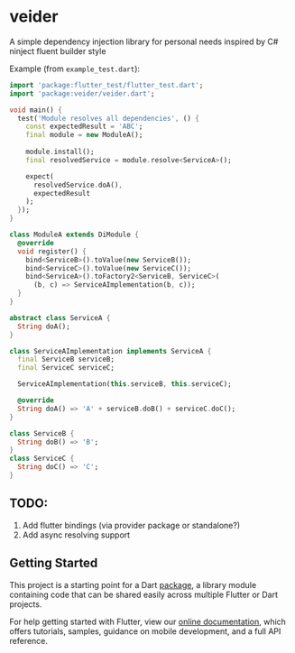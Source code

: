 # veider

A simple dependency injection library for personal needs inspired by C# ninject fluent builder style

Example (from ```example_test.dart```): 

```dart
import 'package:flutter_test/flutter_test.dart';
import 'package:veider/veider.dart';

void main() {
  test('Module resolves all dependencies', () {
    const expectedResult = 'ABC';
    final module = new ModuleA();
    
    module.install();
    final resolvedService = module.resolve<ServiceA>();

    expect(
      resolvedService.doA(),
      expectedResult
    );
  });
}

class ModuleA extends DiModule {
  @override
  void register() {
    bind<ServiceB>().toValue(new ServiceB());
    bind<ServiceC>().toValue(new ServiceC());
    bind<ServiceA>().toFactory2<ServiceB, ServiceC>(
      (b, c) => ServiceAImplementation(b, c));
  }
}

abstract class ServiceA {
  String doA();
}

class ServiceAImplementation implements ServiceA {
  final ServiceB serviceB;
  final ServiceC serviceC;

  ServiceAImplementation(this.serviceB, this.serviceC);

  @override
  String doA() => 'A' + serviceB.doB() + serviceC.doC();
}

class ServiceB {
  String doB() => 'B';
}
class ServiceC {
  String doC() => 'C';
}
```

## TODO:
1. Add flutter bindings (via provider package or standalone?)
2. Add async resolving support

## Getting Started

This project is a starting point for a Dart
[package](https://flutter.dev/developing-packages/),
a library module containing code that can be shared easily across
multiple Flutter or Dart projects.

For help getting started with Flutter, view our 
[online documentation](https://flutter.dev/docs), which offers tutorials, 
samples, guidance on mobile development, and a full API reference.
